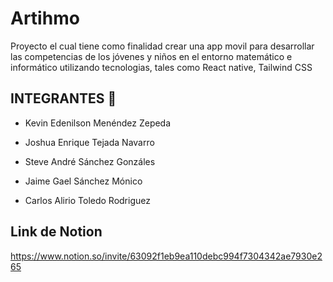 # Artihmo
Proyecto el cual tiene como finalidad crear una app movil para desarrollar las competencias de los jóvenes y niños en el entorno matemático e informático utilizando tecnologias, tales como React native, Tailwind CSS

## INTEGRANTES 👤
- Kevin Edenilson Menéndez Zepeda
+ Joshua Enrique Tejada Navarro
* Steve André Sánchez Gonzáles 
- Jaime Gael Sánchez Mónico
+ Carlos Alirio Toledo Rodriguez

## Link de Notion
https://www.notion.so/invite/63092f1eb9ea110debc994f7304342ae7930e265

